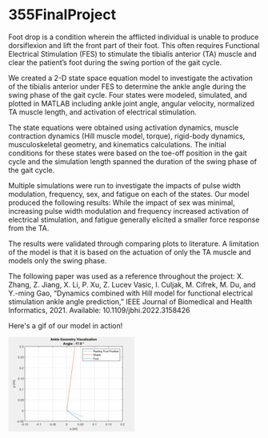 # 355FinalProject

Foot drop is a condition wherein the afflicted individual is unable to produce dorsiflexion and lift the front part of their foot.  This often requires Functional Electrical Stimulation (FES) to stimulate the tibialis anterior (TA) muscle and clear the patient’s foot during the swing portion of the gait cycle. 

We created a 2-D state space equation model to investigate the activation of the tibialis anterior under FES to determine the ankle angle during the swing phase of the gait cycle. Four states were modeled, simulated, and plotted in MATLAB including ankle joint angle, angular velocity, normalized TA muscle length, and activation of electrical stimulation. 

The state equations were obtained using activation dynamics, muscle contraction dynamics (Hill muscle model, torque), rigid-body dynamics, musculoskeletal geometry, and kinematics calculations. The initial conditions for these states were based on the toe-off position in the gait cycle and the simulation length spanned the duration of the swing phase of the gait cycle.  

Multiple simulations were run to investigate the impacts of pulse width modulation, frequency, sex, and fatigue on each of the states. Our model produced the following results: While the impact of sex was minimal, increasing pulse width modulation and frequency increased activation of electrical stimulation, and fatigue generally elicited a smaller force response from the TA. 

The results were validated through comparing plots to literature. A limitation of the model is that it is based on the actuation of only the TA muscle and models only the swing phase.

The following paper was used as a reference throughout the project:
X. Zhang, Z. Jiang, X. Li, P. Xu, Z. Lucev Vasic, I. Culjak, M. Cifrek, M. Du, and Y.-ming Gao, “Dynamics combined with Hill model for functional electrical stimulation ankle angle prediction,” IEEE Journal of Biomedical and Health Informatics, 2021. Available: 10.1109/jbhi.2022.3158426

Here's a gif of our model in action!

<img src="https://github.com/jacq-lee/355FinalProject/blob/main/Model%20v2%20Plots/Ankle%20Geometry%20Visualization.gif" alt="Ankle moving over time" width="50%" height="50%">
